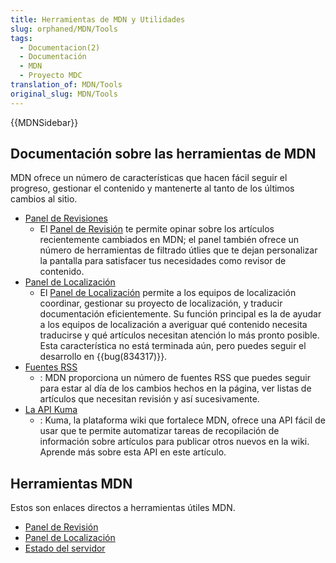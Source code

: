 ```yaml
---
title: Herramientas de MDN y Utilidades
slug: orphaned/MDN/Tools
tags:
  - Documentacion(2)
  - Documentación
  - MDN
  - Proyecto MDC
translation_of: MDN/Tools
original_slug: MDN/Tools
---
```


{{MDNSidebar}}

## Documentación sobre las herramientas de MDN

MDN ofrece un número de características que hacen fácil seguir el progreso, gestionar el contenido y mantenerte al tanto de los últimos cambios al sitio.

- [Panel de Revisiones](/es/docs/Project:MDN/Tools/Revision_dashboard)
  - El [Panel de Revisión](/es/dashboards/revisions) te permite opinar sobre los artículos recientemente cambiados en MDN; el panel también ofrece un número de herramientas de filtrado útlies que te dejan personalizar la pantalla para satisfacer tus necesidades como revisor de contenido.
- [Panel de Localización](/es/docs/Project:MDN/Tools/Revision_dashboard)
  - El [Panel de Localización](/es/docs/Project:MDN/Tools/Revision_dashboard) permite a los equipos de localización coordinar, gestionar su proyecto de localización, y traducir documentación eficientemente. Su función principal es la de ayudar a los equipos de localización a averiguar qué contenido necesita traducirse y qué artículos necesitan atención lo más pronto posible. Esta característica no está terminada aún, pero puedes seguir el desarrollo en {{bug(834317)}}.
- [Fuentes RSS](/es/docs/Project:MDN/Tools/Feeds)
  - : MDN proporciona un número de fuentes RSS que puedes seguir para estar al día de los cambios hechos en la página, ver listas de artículos que necesitan revisión y así sucesivamente.
- [La API Kuma](/es/docs/Project:MDN/Tools/Kuma_API)
  - : Kuma, la plataforma wiki que fortalece MDN, ofrece una API fácil de usar que te permite automatizar tareas de recopilación de información sobre artículos para publicar otros nuevos en la wiki. Aprende más sobre esta API en este artículo.

## Herramientas MDN

Estos son enlaces directos a herramientas útiles MDN.

- [Panel de Revisión](/en-US/dashboards/revisions)
- [Panel de Localización](/en-US/dashboards/localization)
- [Estado del servidor](/es/docs/Project:MDN/ServerCharts)
